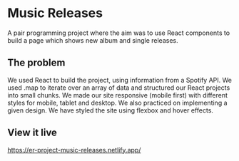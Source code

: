 # Music Releases

A pair programming project where the aim was to use React components to build a page which shows new album and single releases.

## The problem

We used React to build the project, using information from a Spotify API. We used .map to iterate over an array of data and structured our React projects into small chunks. We made our site responsive (mobile first) with different styles for mobile, tablet and desktop. We also practiced on implementing a given design. We have styled the site using flexbox and hover effects. 

## View it live

https://er-project-music-releases.netlify.app/
